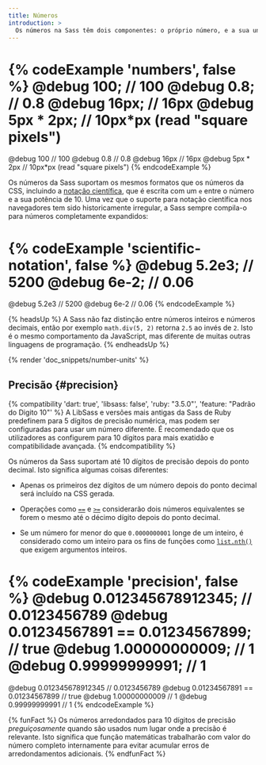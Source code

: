 ```yaml
---
title: Números
introduction: >
  Os números na Sass têm dois componentes: o próprio número, e a sua unidade. Por exemplo, em `16px` o número é `16` e a unidade é `px`. Os números podem não ter nenhuma unidade, e podem ter unidades complexas. Consulte as [Unidades](#units) abaixo para mais detalhes.
---
```


{% codeExample 'numbers', false %}
  @debug 100; // 100
  @debug 0.8; // 0.8
  @debug 16px; // 16px
  @debug 5px * 2px; // 10px*px (read "square pixels")
  ===
  @debug 100  // 100
  @debug 0.8  // 0.8
  @debug 16px  // 16px
  @debug 5px * 2px  // 10px*px (read "square pixels")
{% endcodeExample %}

Os números da Sass suportam os mesmos formatos que os números da CSS, incluindo a [notação científica][scientific notation], que é escrita com um `e` entre o número e a sua potência de 10. Uma vez que o suporte para notação científica nos navegadores tem sido historicamente irregular, a Sass sempre compila-o para números completamente expandidos:

[scientific notation]: https://en.wikipedia.org/wiki/Scientific_notation

{% codeExample 'scientific-notation', false %}
  @debug 5.2e3; // 5200
  @debug 6e-2; // 0.06
  ===
  @debug 5.2e3  // 5200
  @debug 6e-2  // 0.06
{% endcodeExample %}

{% headsUp %}
  A Sass não faz distinção entre números inteiros e números decimais, então por exemplo `math.div(5, 2)` retorna `2.5` ao invés de `2`. Isto é o mesmo comportamento da JavaScript, mas diferente de muitas outras linguagens de programação.
{% endheadsUp %}

{% render 'doc_snippets/number-units' %}

## Precisão {#precision}

{% compatibility 'dart: true', 'libsass: false', 'ruby: "3.5.0"', 'feature: "Padrão do Digito 10"' %}
  A LibSass e versões mais antigas da Sass de Ruby predefinem para 5 dígitos de precisão numérica, mas podem ser configuradas para usar um número diferente. É recomendado que os utilizadores as configurem para 10 dígitos para mais exatidão e compatibilidade avançada.
{% endcompatibility %}

Os números da Sass suportam até 10 dígitos de precisão depois do ponto decimal. Isto significa algumas coisas diferentes:

* Apenas os primeiros dez dígitos de um número depois do ponto decimal será incluído na CSS gerada.

* Operações como [`==`][] e [`>=`][] considerarão dois números equivalentes se forem o mesmo até o décimo dígito depois do ponto decimal.

* Se um número for menor do que `0.0000000001` longe de um inteiro, é considerado como um inteiro para os fins de funções como [`list.nth()`][] que exigem argumentos inteiros.

[`==`]: /documentation/operators/equality
[`>=`]: /documentation/operators/relational
[`list.nth()`]: /documentation/modules/list#nth

{% codeExample 'precision', false %}
  @debug 0.012345678912345; // 0.0123456789
  @debug 0.01234567891 == 0.01234567899; // true
  @debug 1.00000000009; // 1
  @debug 0.99999999991; // 1
  ===
  @debug 0.012345678912345  // 0.0123456789
  @debug 0.01234567891 == 0.01234567899  // true
  @debug 1.00000000009  // 1
  @debug 0.99999999991  // 1
{% endcodeExample %}

{% funFact %}
  Os números arredondados para 10 dígitos de precisão *preguiçosamente* quando são usados num lugar onde a precisão é relevante. Isto significa que função matemáticas trabalharão com valor do número completo internamente para evitar acumular erros de arredondamentos adicionais.
{% endfunFact %}
